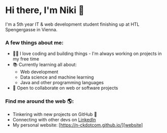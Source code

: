 # Hi there, I'm Niki 👋

I'm a 5th year IT & web development student finishing up at HTL Spengergasse in Vienna. 

### A few things about me:

- 👨‍💻 I love coding and building things - I'm always working on projects in my free time
- 📚 Currently learning all about:
  - Web development
  - Data science and machine learning
  - Java and other programming languages
- 🤝 Open to collaborate on web or software projects

### Find me around the web 🌎:

- Tinkering with new projects on GitHub 🐙 
- Connecting with other devs on [LinkedIn][linkedin]
- My personal website: [https://n-ckdotcom.github.io/][website]

[linkedin]: [https://www.linkedin.com/](https://www.linkedin.com/in/nikolaus-list-170604273/)
[website]: https://n-ckdotcom.github.io/
